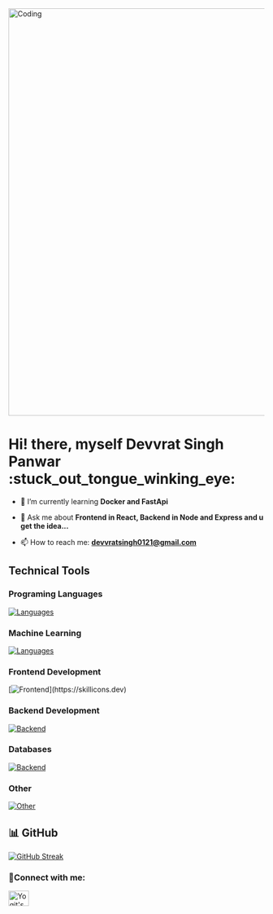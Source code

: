 
<img align="centre" alt="Coding" width="800" src="https://user-images.githubusercontent.com/74038190/242390524-0c7eb6ed-663b-4ce4-bfbd-18239a38ba1b.gif">
                 <h1 align="centre">
                   Hi! there, myself Devvrat Singh Panwar :stuck_out_tongue_winking_eye:
                 </h1>

- 🌱 I’m currently learning **Docker and FastApi**

- 💬 Ask me about **Frontend in React, Backend in Node and Express and u get the idea...**

- 📫 How to reach me: **devvratsingh0121@gmail.com**

## Technical Tools

### Programing Languages
[![Languages](https://skillicons.dev/icons?i=c,cpp,js,python,ts)](https://skillicons.dev) <br/>
### Machine Learning
[![Languages](https://skillicons.dev/icons?i=tensorflow,sklearn)](https://skillicons.dev) <br/>
### Frontend Development
[![Frontend](https://skillicons.dev/icons?i=react,tailwind,nextjs,)](https://skillicons.dev)
### Backend Development
[![Backend](https://skillicons.dev/icons?i=nodejs,express,postman)](https://skillicons.dev)
### Databases
[![Backend](https://skillicons.dev/icons?i=mongodb,mysql)](https://skillicons.dev)
### Other
[![Other](https://skillicons.dev/icons?i=vscode,git,github,bash,figma,blender,docker,linux)](https://skillicons.dev)

## 📊 GitHub
[![GitHub Streak](https://github-readme-streak-stats.herokuapp.com?user=devvratsinghpanwar&theme=synthwave&hide_border=true)](https://git.io/streak-stats)<br/>

<h3 align="left">🙌Connect with me:</h3>
<p align="left">
<a href="https://www.linkedin.com/in/devvrat-singh-panwar-9b1397257/" target="blank"><img align="center" src="https://raw.githubusercontent.com/rahuldkjain/github-profile-readme-generator/master/src/images/icons/Social/linked-in-alt.svg" alt="Yogit's LinkedIn" height="30" width="40" /></a>
</p>
